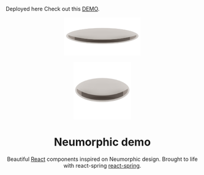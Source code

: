 Deployed here Check out this [DEMO](https://neu.felipelujan.com).

<p align="center">
  <img width="200" height="100" src="https://github.com/FelipeLujan/neumorphkit-example/blob/master/src/assets/android-chrome-192x192.png">
</p>

<p align="center">
  <a href="https://neu.felipelujan.com/" rel="noopener" target="_blank"><img width="150" src="https://github.com/FelipeLujan/neumorphkit-example/blob/master/src/assets/android-chrome-192x192.png" alt="Neumorphic logo"></a></p>
</p>

<h1 align="center">Neumorphic demo</h1>

<div align="center">

Beautiful [React](https://reactjs.org/) components inspired on Neumorphic design. Brought to life with react-spring [react-spring](https://www.react-spring.io/).
